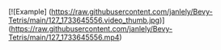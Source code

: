 [![Example]
(https://raw.githubusercontent.com/janlely/Bevy-Tetris/main/127_1733645556.video_thumb.jpg)]
(https://raw.githubusercontent.com/janlely/Bevy-Tetris/main/127_1733645556.mp4)
